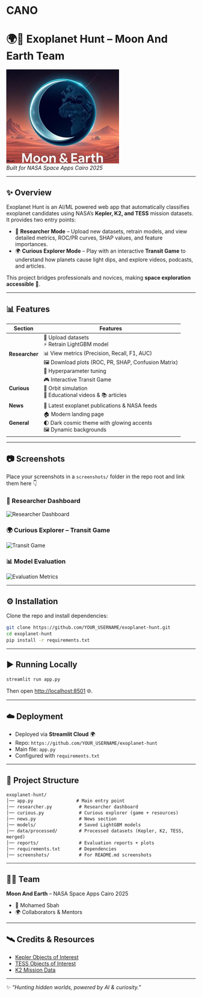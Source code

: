 # CANO
# 🌍🌙 Exoplanet Hunt – Moon And Earth Team

![logo](my_logo.png)  
_Built for NASA Space Apps Cairo 2025_

---

## ✨ Overview

Exoplanet Hunt is an AI/ML powered web app that automatically classifies exoplanet candidates using NASA’s **Kepler, K2, and TESS** mission datasets.  
It provides two entry points:  

- 🔬 **Researcher Mode** – Upload new datasets, retrain models, and view detailed metrics, ROC/PR curves, SHAP values, and feature importances.  
- 🌍 **Curious Explorer Mode** – Play with an interactive **Transit Game** to understand how planets cause light dips, and explore videos, podcasts, and articles.  

This project bridges professionals and novices, making **space exploration accessible** 🚀.

---

## 📊 Features

| Section          | Features                                                                                     |
|------------------|----------------------------------------------------------------------------------------------|
| **Researcher**   | 📂 Upload datasets <br> ⚡ Retrain LightGBM model <br> 📊 View metrics (Precision, Recall, F1, AUC) <br> 🖼 Download plots (ROC, PR, SHAP, Confusion Matrix) <br> 🔧 Hyperparameter tuning |
| **Curious**      | 🎮 Interactive Transit Game <br> 🌌 Orbit simulation <br> 🎥 Educational videos & 📚 articles |
| **News**         | 📰 Latest exoplanet publications & NASA feeds                                                |
| **General**      | 🏠 Modern landing page <br> 🌓 Dark cosmic theme with glowing accents <br> 🖼 Dynamic backgrounds |

---

## 📷 Screenshots

Place your screenshots in a `screenshots/` folder in the repo root and link them here 👇

### 🔬 Researcher Dashboard
![Researcher Dashboard](screenshots/researcher_dashboard.png)

### 🌍 Curious Explorer – Transit Game
![Transit Game](screenshots/curious_game.png)

### 📊 Model Evaluation
![Evaluation Metrics](screenshots/eval_metrics.png)

---

## ⚙️ Installation

Clone the repo and install dependencies:

```bash
git clone https://github.com/YOUR_USERNAME/exoplanet-hunt.git
cd exoplanet-hunt
pip install -r requirements.txt
```

---

## ▶️ Running Locally

```bash
streamlit run app.py
```

Then open [http://localhost:8501](http://localhost:8501) 🌐.

---

## ☁️ Deployment

- Deployed via **Streamlit Cloud** 🌍  
- Repo: `https://github.com/YOUR_USERNAME/exoplanet-hunt`  
- Main file: `app.py`  
- Configured with `requirements.txt`

---

## 📂 Project Structure

```
exoplanet-hunt/
│── app.py                # Main entry point
│── researcher.py          # Researcher dashboard
│── curious.py             # Curious explorer (game + resources)
│── news.py                # News section
│── models/                # Saved LightGBM models
│── data/processed/        # Processed datasets (Kepler, K2, TESS, merged)
│── reports/               # Evaluation reports + plots
│── requirements.txt       # Dependencies
│── screenshots/           # For README.md screenshots
```

---

## 👩‍🚀 Team

**Moon And Earth** – NASA Space Apps Cairo 2025  
- 🌙 Mohamed Sbah  
- 🌍 Collaborators & Mentors  

---

## 🛰 Credits & Resources

- [Kepler Objects of Interest](https://exoplanetarchive.ipac.caltech.edu/cgi-bin/TblView/nph-tblView?app=ExoTbls&config=cumulative)  
- [TESS Objects of Interest](https://exoplanetarchive.ipac.caltech.edu/cgi-bin/TblView/nph-tblView?app=ExoTbls&config=TOI)  
- [K2 Mission Data](https://exoplanetarchive.ipac.caltech.edu/cgi-bin/TblView/nph-tblView?app=ExoTbls&config=k2pandc)  

---

✨ _“Hunting hidden worlds, powered by AI & curiosity.”_
